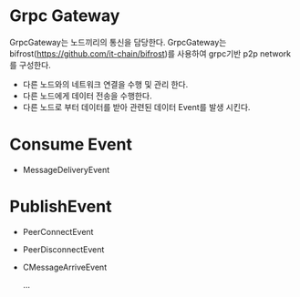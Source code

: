 # Grpc Gateway

GrpcGateway는 노드끼리의 통신을 담당한다. GrpcGateway는 bifrost(https://github.com/it-chain/bifrost)를 사용하여 grpc기반 p2p network를 구성한다.

- 다른 노드와의 네트워크 연결을 수행 및 관리 한다.
- 다른 노드에게 데이터 전송을 수행한다.
- 다른 노드로 부터 데이터를 받아 관련된 데이터 Event를 발생 시킨다.



# Consume Event

- MessageDeliveryEvent

# PublishEvent

- PeerConnectEvent

- PeerDisconnectEvent

- CMessageArriveEvent

  … 